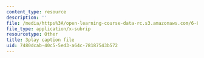 ```yaml
---
content_type: resource
description: ''
file: /media/https%3A/open-learning-course-data-rc.s3.amazonaws.com/6-890-algorithmic-lower-bounds-fun-with-hardness-proofs-fall-2014/7480dcab40c55ed3a64c78187543b572_ziViLYrf1Ak.vtt
file_type: application/x-subrip
resourcetype: Other
title: 3play caption file
uid: 7480dcab-40c5-5ed3-a64c-78187543b572
---
```

